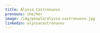 ```yaml
---
title: Alyssa Castronuovo
pronouns: she/her
image: /img/people/alyssa-castronuovo.jpg
linkedin: alyssacastronuovo
---
```

